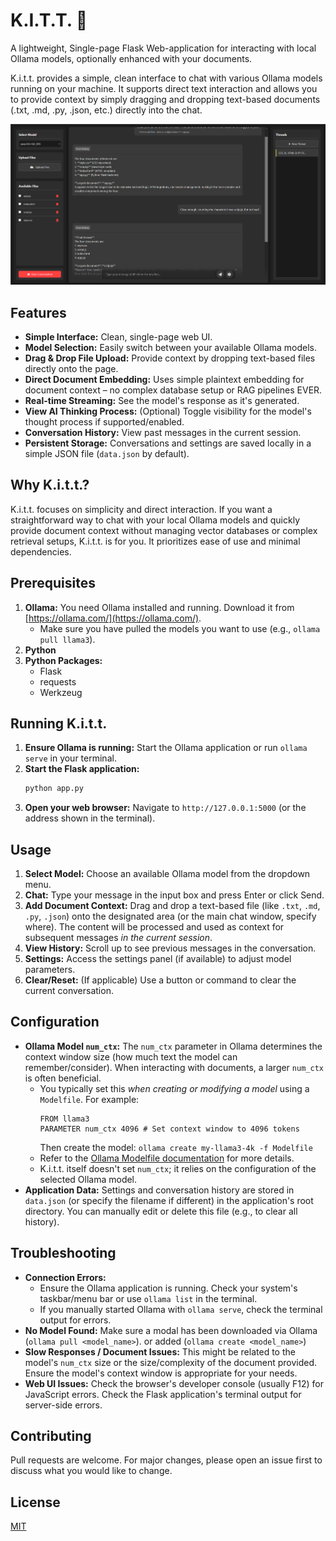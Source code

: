 # K.I.T.T. 🚗

A lightweight, Single-page Flask Web-application for interacting with local Ollama models, optionally enhanced with your documents.

K.i.t.t. provides a simple, clean interface to chat with various Ollama models running on your machine. It supports direct text interaction and allows you to provide context by simply dragging and dropping text-based documents (.txt, .md, .py, .json, etc.) directly into the chat.

![K.i.t.t. Screenshot](screenshot.png)

## Features

*   **Simple Interface:** Clean, single-page web UI.
*   **Model Selection:** Easily switch between your available Ollama models.
*   **Drag & Drop File Upload:** Provide context by dropping text-based files directly onto the page.
*   **Direct Document Embedding:** Uses simple plaintext embedding for document context – no complex database setup or RAG pipelines EVER.
*   **Real-time Streaming:** See the model's response as it's generated.
*   **View AI Thinking Process:** (Optional) Toggle visibility for the model's thought process if supported/enabled.
*   **Conversation History:** View past messages in the current session.
*   **Persistent Storage:** Conversations and settings are saved locally in a simple JSON file (`data.json` by default).

## Why K.i.t.t.?

K.i.t.t. focuses on simplicity and direct interaction. If you want a straightforward way to chat with your local Ollama models and quickly provide document context without managing vector databases or complex retrieval setups, 
K.i.t.t. is for you. It prioritizes ease of use and minimal dependencies.

## Prerequisites

1.  **Ollama:** You need Ollama installed and running. Download it from [https://ollama.com/](https://ollama.com/).
    *   Make sure you have pulled the models you want to use (e.g., `ollama pull llama3`).
2.  **Python**
3.  **Python Packages:**
    *   Flask
    *   requests
    *   Werkzeug

## Running K.i.t.t.

1.  **Ensure Ollama is running:** Start the Ollama application or run `ollama serve` in your terminal.
2.  **Start the Flask application:**
    ```bash
    python app.py
    ```
3.  **Open your web browser:** Navigate to `http://127.0.0.1:5000` (or the address shown in the terminal).

## Usage

1.  **Select Model:** Choose an available Ollama model from the dropdown menu.
2.  **Chat:** Type your message in the input box and press Enter or click Send.
3.  **Add Document Context:** Drag and drop a text-based file (like `.txt`, `.md`, `.py`, `.json`) onto the designated area (or the main chat window, specify where). The content will be processed and used as context for subsequent messages *in the current session*.
4.  **View History:** Scroll up to see previous messages in the conversation.
5.  **Settings:** Access the settings panel (if available) to adjust model parameters.
6.  **Clear/Reset:** (If applicable) Use a button or command to clear the current conversation.

## Configuration

*   **Ollama Model `num_ctx`:** The `num_ctx` parameter in Ollama determines the context window size (how much text the model can remember/consider). When interacting with documents, a larger `num_ctx` is often beneficial.
    *   You typically set this *when creating or modifying a model* using a `Modelfile`. For example:
        ```modelfile
        FROM llama3
        PARAMETER num_ctx 4096 # Set context window to 4096 tokens
        ```
        Then create the model: `ollama create my-llama3-4k -f Modelfile`
    *   Refer to the [Ollama Modelfile documentation](https://github.com/ollama/ollama/blob/main/docs/modelfile.md) for more details.
    *   K.i.t.t. itself doesn't set `num_ctx`; it relies on the configuration of the selected Ollama model.
*   **Application Data:** Settings and conversation history are stored in `data.json` (or specify the filename if different) in the application's root directory. You can manually edit or delete this file (e.g., to clear all history).

## Troubleshooting

*   **Connection Errors:**
    *   Ensure the Ollama application is running. Check your system's taskbar/menu bar or use `ollama list` in the terminal.
    *   If you manually started Ollama with `ollama serve`, check the terminal output for errors.
*   **No Model Found:** Make sure a modal has been downloaded via Ollama (`ollama pull <model_name>`). or added (`ollama create <model_name>`)
*   **Slow Responses / Document Issues:** This might be related to the model's `num_ctx` size or the size/complexity of the document provided. Ensure the model's context window is appropriate for your needs.
*   **Web UI Issues:** Check the browser's developer console (usually F12) for JavaScript errors. Check the Flask application's terminal output for server-side errors.

## Contributing
Pull requests are welcome. For major changes, please open an issue first to discuss what you would like to change.

## License
[MIT](LICENSE)

